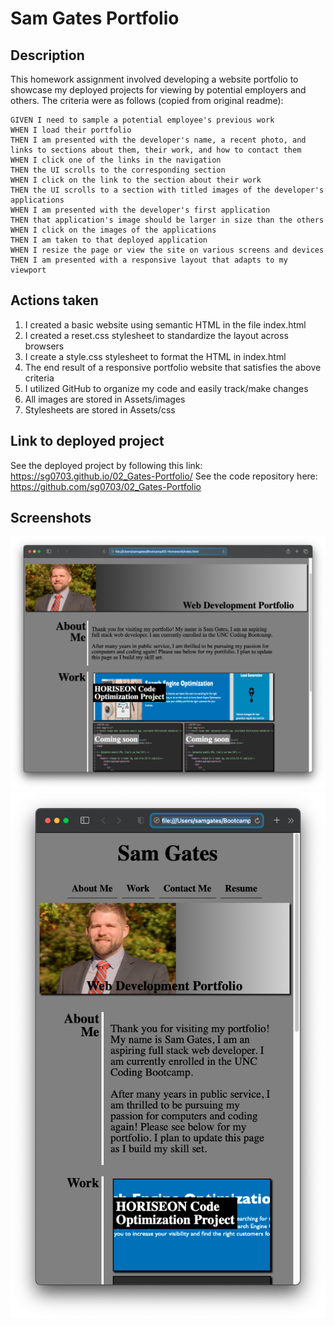 # Sam Gates Portfolio 

## Description

This homework assignment involved developing a website portfolio to showcase my deployed projects for viewing by potential employers and others. The criteria were as follows (copied from original readme):

```
GIVEN I need to sample a potential employee's previous work
WHEN I load their portfolio
THEN I am presented with the developer's name, a recent photo, and links to sections about them, their work, and how to contact them
WHEN I click one of the links in the navigation
THEN the UI scrolls to the corresponding section
WHEN I click on the link to the section about their work
THEN the UI scrolls to a section with titled images of the developer's applications
WHEN I am presented with the developer's first application
THEN that application's image should be larger in size than the others
WHEN I click on the images of the applications
THEN I am taken to that deployed application
WHEN I resize the page or view the site on various screens and devices
THEN I am presented with a responsive layout that adapts to my viewport
```

## Actions taken

1. I created a basic website using semantic HTML in the file index.html
2. I created a reset.css stylesheet to standardize the layout across browsers
3. I create a style.css stylesheet to format the HTML in index.html
4. The end result of a responsive portfolio website that satisfies the above criteria
5. I utilized GitHub to organize my code and easily track/make changes
6. All images are stored in Assets/images
7. Stylesheets are stored in Assets/css


## Link to deployed project

See the deployed project by following this link: https://sg0703.github.io/02_Gates-Portfolio/
See the code repository here: https://github.com/sg0703/02_Gates-Portfolio

## Screenshots

![alt text](Assets/images/Full_Screenshot.png)
![alt text](Assets/images/Mobile_Screenshot.png)